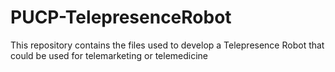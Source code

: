 # PUCP-TelepresenceRobot
This repository contains the files used to develop a Telepresence Robot that could be used for telemarketing or telemedicine
